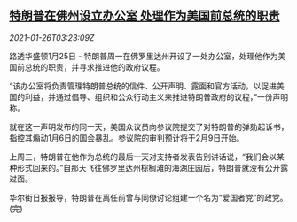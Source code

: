 <!--1611633277000-->
[特朗普在佛州设立办公室 处理作为美国前总统的职责](https://cn.reuters.com/article/floria-trump-office-0126-idCNKBS29V0BK)
------

<div><i>2021-01-26T03:23:09Z</i></div><p>路透华盛顿1月25日 - 特朗普周一在佛罗里达州开设了一处办公室，处理他作为美国前总统的职责，并寻求推进他的政府议程。</p><p>“该办公室将负责管理特朗普总统的信件、公开声明、露面和官方活动，以促进美国的利益，并通过倡导、组织和公众行动主义来推进特朗普政府的议程，”一份声明称。</p><p>就在这一声明发布的同一天，美国众议员向参议院提交了对特朗普的弹劾起诉书，指控其煽动1月6日的国会暴乱。参议院的审判预计将于2月9日开始。</p><p>上周三，特朗普在他作为总统的最后一天对支持者发表告别讲话说，“我们会以某种形式回来的。”自那天飞往佛罗里达州棕榈滩的海湖庄园后，特朗普就没有公开露过面。</p><p>华尔街日报报导，特朗普在离任前曾与同僚讨论组建一个名为“爱国者党”的政党。(完)</p>
